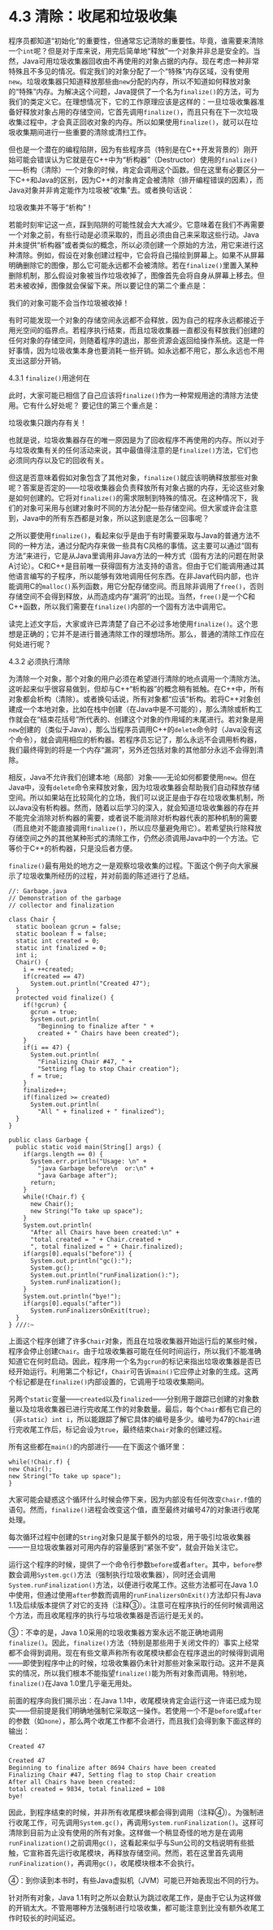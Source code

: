 # 4.3 清除：收尾和垃圾收集


程序员都知道“初始化”的重要性，但通常忘记清除的重要性。毕竟，谁需要来清除一个`int`呢？但是对于库来说，用完后简单地“释放”一个对象并非总是安全的。当然，Java可用垃圾收集器回收由不再使用的对象占据的内存。现在考虑一种非常特殊且不多见的情况。假定我们的对象分配了一个“特殊”内存区域，没有使用`new`。垃圾收集器只知道释放那些由`new`分配的内存，所以不知道如何释放对象的“特殊”内存。为解决这个问题，Java提供了一个名为`finalize()`的方法，可为我们的类定义它。在理想情况下，它的工作原理应该是这样的：一旦垃圾收集器准备好释放对象占用的存储空间，它首先调用`finalize()`，而且只有在下一次垃圾收集过程中，才会真正回收对象的内存。所以如果使用`finalize()`，就可以在垃圾收集期间进行一些重要的清除或清扫工作。

但也是一个潜在的编程陷阱，因为有些程序员（特别是在C++开发背景的）刚开始可能会错误认为它就是在C++中为“析构器”（Destructor）使用的`finalize()`——析构（清除）一个对象的时候，肯定会调用这个函数。但在这里有必要区分一下C++和Java的区别，因为C++的对象肯定会被清除（排开编程错误的因素），而Java对象并非肯定能作为垃圾被“收集”去。或者换句话说：

垃圾收集并不等于“析构”！

若能时刻牢记这一点，踩到陷阱的可能性就会大大减少。它意味着在我们不再需要一个对象之前，有些行动是必须采取的，而且必须由自己来采取这些行动。Java并未提供“析构器”或者类似的概念，所以必须创建一个原始的方法，用它来进行这种清除。例如，假设在对象创建过程中，它会将自己描绘到屏幕上。如果不从屏幕明确删除它的图像，那么它可能永远都不会被清除。若在`finalize()`里置入某种删除机制，那么假设对象被当作垃圾收掉了，图像首先会将自身从屏幕上移去。但若未被收掉，图像就会保留下来。所以要记住的第二个重点是：

我们的对象可能不会当作垃圾被收掉！

有时可能发现一个对象的存储空间永远都不会释放，因为自己的程序永远都接近于用光空间的临界点。若程序执行结束，而且垃圾收集器一直都没有释放我们创建的任何对象的存储空间，则随着程序的退出，那些资源会返回给操作系统。这是一件好事情，因为垃圾收集本身也要消耗一些开销。如永远都不用它，那么永远也不用支出这部分开销。

4.3.1 `finalize()`用途何在

此时，大家可能已相信了自己应该将`finalize()`作为一种常规用途的清除方法使用。它有什么好处呢？
要记住的第三个重点是：

垃圾收集只跟内存有关！

也就是说，垃圾收集器存在的唯一原因是为了回收程序不再使用的内存。所以对于与垃圾收集有关的任何活动来说，其中最值得注意的是`finalize()`方法，它们也必须同内存以及它的回收有关。

但这是否意味着假如对象包含了其他对象，`finalize()`就应该明确释放那些对象呢？答案是否定的——垃圾收集器会负责释放所有对象占据的内存，无论这些对象是如何创建的。它将对`finalize()`的需求限制到特殊的情况。在这种情况下，我们的对象可采用与创建对象时不同的方法分配一些存储空间。但大家或许会注意到，Java中的所有东西都是对象，所以这到底是怎么一回事呢？

之所以要使用`finalize()`，看起来似乎是由于有时需要采取与Java的普通方法不同的一种方法，通过分配内存来做一些具有C风格的事情。这主要可以通过“固有方法”来进行，它是从Java里调用非Java方法的一种方式（固有方法的问题在附录A讨论）。C和C++是目前唯一获得固有方法支持的语言。但由于它们能调用通过其他语言编写的子程序，所以能够有效地调用任何东西。在非Java代码内部，也许能调用C的`malloc()`系列函数，用它分配存储空间。而且除非调用了`free()`，否则存储空间不会得到释放，从而造成内存“漏洞”的出现。当然，`free()`是一个C和C++函数，所以我们需要在`finalize()`内部的一个固有方法中调用它。

读完上述文字后，大家或许已弄清楚了自己不必过多地使用`finalize()`。这个思想是正确的；它并不是进行普通清除工作的理想场所。那么，普通的清除工作应在何处进行呢？

4.3.2 必须执行清除

为清除一个对象，那个对象的用户必须在希望进行清除的地点调用一个清除方法。这听起来似乎很容易做到，但却与C++“析构器”的概念稍有抵触。在C++中，所有对象都会析构（清除）。或者换句话说，所有对象都“应该”析构。若将C++对象创建成一个本地对象，比如在栈中创建（在Java中是不可能的），那么清除或析构工作就会在“结束花括号”所代表的、创建这个对象的作用域的末尾进行。若对象是用`new`创建的（类似于Java），那么当程序员调用C++的`delete`命令时（Java没有这个命令），就会调用相应的析构器。若程序员忘记了，那么永远不会调用析构器，我们最终得到的将是一个内存“漏洞”，另外还包括对象的其他部分永远不会得到清除。

相反，Java不允许我们创建本地（局部）对象——无论如何都要使用`new`。但在Java中，没有`delete`命令来释放对象，因为垃圾收集器会帮助我们自动释放存储空间。所以如果站在比较简化的立场，我们可以说正是由于存在垃圾收集机制，所以Java没有析构器。然而，随着以后学习的深入，就会知道垃圾收集器的存在并不能完全消除对析构器的需要，或者说不能消除对析构器代表的那种机制的需要（而且绝对不能直接调用`finalize()`，所以应尽量避免用它）。若希望执行除释放存储空间之外的其他某种形式的清除工作，仍然必须调用Java中的一个方法。它等价于C++的析构器，只是没后者方便。

`finalize()`最有用处的地方之一是观察垃圾收集的过程。下面这个例子向大家展示了垃圾收集所经历的过程，并对前面的陈述进行了总结。

```
//: Garbage.java
// Demonstration of the garbage
// collector and finalization

class Chair {
  static boolean gcrun = false;
  static boolean f = false;
  static int created = 0;
  static int finalized = 0;
  int i;
  Chair() {
    i = ++created;
    if(created == 47)
      System.out.println("Created 47");
  }
  protected void finalize() {
    if(!gcrun) {
      gcrun = true;
      System.out.println(
        "Beginning to finalize after " +
        created + " Chairs have been created");
    }
    if(i == 47) {
      System.out.println(
        "Finalizing Chair #47, " +
        "Setting flag to stop Chair creation");
      f = true;
    }
    finalized++;
    if(finalized >= created)
      System.out.println(
        "All " + finalized + " finalized");
  }
}

public class Garbage {
  public static void main(String[] args) {
    if(args.length == 0) {
      System.err.println("Usage: \n" +
        "java Garbage before\n  or:\n" +
        "java Garbage after");
      return;
    }
    while(!Chair.f) {
      new Chair();
      new String("To take up space");
    }
    System.out.println(
      "After all Chairs have been created:\n" +
      "total created = " + Chair.created +
      ", total finalized = " + Chair.finalized);
    if(args[0].equals("before")) {
      System.out.println("gc():");
      System.gc();
      System.out.println("runFinalization():");
      System.runFinalization();
    }
    System.out.println("bye!");
    if(args[0].equals("after"))
      System.runFinalizersOnExit(true);
  }
} ///:~
```

上面这个程序创建了许多`Chair`对象，而且在垃圾收集器开始运行后的某些时候，程序会停止创建`Chair`。由于垃圾收集器可能在任何时间运行，所以我们不能准确知道它在何时启动。因此，程序用一个名为`gcrun`的标记来指出垃圾收集器是否已经开始运行。利用第二个标记`f`，`Chair`可告诉`main()`它应停止对象的生成。这两个标记都是在`finalize()`内部设置的，它调用于垃圾收集期间。

另两个`static`变量——`created`以及`finalized`——分别用于跟踪已创建的对象数量以及垃圾收集器已进行完收尾工作的对象数量。最后，每个`Chair`都有它自己的（非`static`）`int i`，所以能跟踪了解它具体的编号是多少。编号为47的`Chair`进行完收尾工作后，标记会设为`true`，最终结束`Chair`对象的创建过程。

所有这些都在`main()`的内部进行——在下面这个循环里：

```
while(!Chair.f) {
new Chair();
new String("To take up space");
}
```

大家可能会疑惑这个循环什么时候会停下来，因为内部没有任何改变`Chair.f`值的语句。然而，`finalize()`进程会改变这个值，直至最终对编号47的对象进行收尾处理。

每次循环过程中创建的`String`对象只是属于额外的垃圾，用于吸引垃圾收集器——一旦垃圾收集器对可用内存的容量感到“紧张不安”，就会开始关注它。

运行这个程序的时候，提供了一个命令行参数`before`或者`after`。其中，`before`参数会调用`System.gc()`方法（强制执行垃圾收集器），同时还会调用`System.runFinalization()`方法，以便进行收尾工作。这些方法都可在Java 1.0中使用，但通过使用`after`参数而调用的`runFinalizersOnExit()`方法却只有Java 1.1及后续版本提供了对它的支持（注释③）。注意可在程序执行的任何时候调用这个方法，而且收尾程序的执行与垃圾收集器是否运行是无关的。

③：不幸的是，Java 1.0采用的垃圾收集器方案永远不能正确地调用`finalize()`。因此，`finalize()`方法（特别是那些用于关闭文件的）事实上经常都不会得到调用。现在有些文章声称所有收尾模块都会在程序退出的时候得到调用——即使到程序中止的时候，垃圾收集器仍未针对那些对象采取行动。这并不是真实的情况，所以我们根本不能指望`finalize()`能为所有对象而调用。特别地，`finalize()`在Java 1.0里几乎毫无用处。

前面的程序向我们揭示出：在Java 1.1中，收尾模块肯定会运行这一许诺已成为现实——但前提是我们明确地强制它采取这一操作。若使用一个不是`before`或`after`的参数（如`none`），那么两个收尾工作都不会进行，而且我们会得到象下面这样的输出：

```
Created 47

Created 47
Beginning to finalize after 8694 Chairs have been created
Finalizing Chair #47, Setting flag to stop Chair creation
After all Chairs have been created:
total created = 9834, total finalized = 108
bye!
```

因此，到程序结束的时候，并非所有收尾模块都会得到调用（注释④）。为强制进行收尾工作，可先调用`System.gc()`，再调用`System.runFinalization()`。这样可清除到目前为止没有使用的所有对象。这样做一个稍显奇怪的地方是在调用`runFinalization()`之前调用`gc()`，这看起来似乎与Sun公司的文档说明有些抵触，它宣称首先运行收尾模块，再释放存储空间。然而，若在这里首先调用`runFinalization()`，再调用`gc()`，收尾模块根本不会执行。

④：到你读到本书时，有些Java虚拟机（JVM）可能已开始表现出不同的行为。

针对所有对象，Java 1.1有时之所以会默认为跳过收尾工作，是由于它认为这样做的开销太大。不管用哪种方法强制进行垃圾收集，都可能注意到比没有额外收尾工作时较长的时间延迟。
